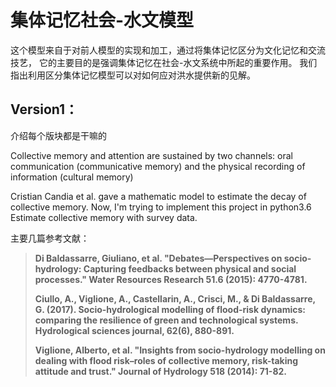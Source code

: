 # 集体记忆社会-水文模型
这个模型来自于对前人模型的实现和加工，通过将集体记忆区分为文化记忆和交流技艺，
它的主要目的是强调集体记忆在社会-水文系统中所起的重要作用。
我们指出利用区分集体记忆模型可以对如何应对洪水提供新的见解。

## Version1：

介绍每个版块都是干嘛的


Collective memory and attention are sustained by two channels: 
  oral communication (communicative memory) 
  and the physical recording of information (cultural memory)



Cristian Candia et al. gave a mathematic model to estimate the decay of collective memory.
Now, I'm trying to implement this project in python3.6
Estimate collective memory with survey data.

主要几篇参考文献：
>**Di Baldassarre, Giuliano, et al. 
>"Debates—Perspectives on socio‐hydrology: 
>Capturing feedbacks between physical and social processes." 
>Water Resources Research 51.6 (2015): 4770-4781.**
>
>**Ciullo, A., Viglione, A., Castellarin, A., Crisci, M., & Di Baldassarre, G. (2017). 
>Socio-hydrological modelling of flood-risk dynamics: comparing the resilience of green and technological systems. 
>Hydrological sciences journal, 62(6), 880-891.**
>
>**Viglione, Alberto, et al. 
>"Insights from socio-hydrology modelling on dealing with flood risk–roles of collective memory, risk-taking attitude and trust." 
>Journal of Hydrology 518 (2014): 71-82.**